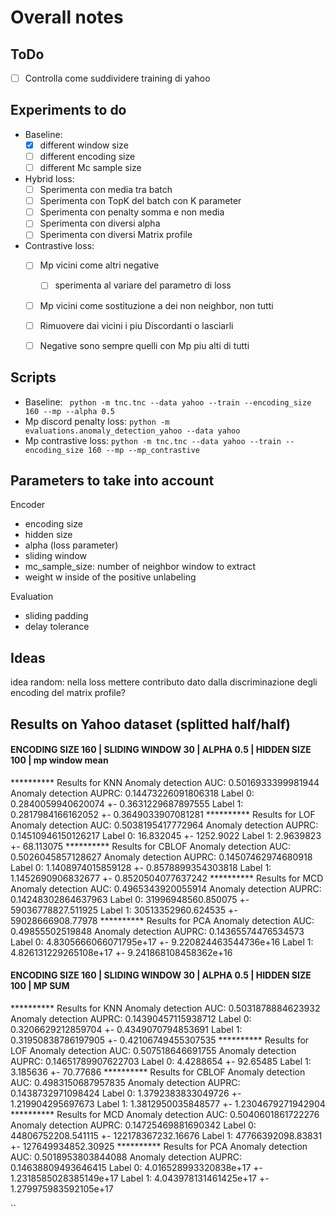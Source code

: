 # Overall notes

## ToDo
- [ ] Controlla come suddividere training di yahoo

## Experiments to do 
- Baseline:
    - [x] different window size
    - [ ] different encoding size
    - [ ] different Mc sample size
    
- Hybrid loss: 
    - [ ] Sperimenta con media tra batch
    - [ ] Sperimenta con TopK del batch con K parameter
    - [ ] Sperimenta con penalty somma e non media
    - [ ] Sperimenta con diversi alpha
    - [ ] Sperimenta con diversi Matrix profile
- Contrastive loss: 
    - [ ] Mp vicini come altri negative
        -[ ] sperimenta al variare del parametro di loss
    - [ ] Mp vicini come sostituzione a dei non neighbor, non tutti
    - [ ] Rimuovere dai vicini i piu Discordanti o lasciarli
    - [ ] Negative sono sempre quelli con Mp piu alti di tutti
   

    


## Scripts
 
- Baseline: ` python -m tnc.tnc --data yahoo --train --encoding_size 160 --mp --alpha 0.5`
- Mp discord penalty loss: ` python -m evaluations.anomaly_detection_yahoo --data yahoo `
- Mp contrastive loss: ` python -m tnc.tnc --data yahoo --train --encoding_size 160 --mp --mp_contrastive `



## Parameters to take into account

Encoder
- encoding size
- hidden size
- alpha (loss parameter)
- sliding window
- mc_sample_size: number of neighbor window to extract
- weight w inside of the positive unlabeling

Evaluation
- sliding padding
- delay tolerance

## Ideas
idea random: nella loss mettere contributo dato dalla discriminazione degli encoding del matrix profile? 


## Results on Yahoo dataset (splitted half/half) 

####  ENCODING SIZE 160 | SLIDING WINDOW 30 | ALPHA 0.5 | HIDDEN SIZE 100 | mp window mean

********** Results for  KNN
Anomaly detection AUC:  0.5016933399981944
Anomaly detection AUPRC:  0.14473226091806318
Label 0:  0.2840059940620074 +- 0.3631229687897555
Label 1:  0.2817984166162052 +- 0.3649033907081281
********** Results for  LOF
Anomaly detection AUC:  0.5038195417772964
Anomaly detection AUPRC:  0.14510946150126217
Label 0:  16.832045 +- 1252.9022
Label 1:  2.9639823 +- 68.113075
********** Results for  CBLOF
Anomaly detection AUC:  0.5026045857128627
Anomaly detection AUPRC:  0.14507462974680918
Label 0:  1.1408974015859128 +- 0.8578899354303818
Label 1:  1.1452690906832677 +- 0.8520504077637242
********** Results for  MCD
Anomaly detection AUC:  0.4965343920055914
Anomaly detection AUPRC:  0.14248302864637963
Label 0:  31996948560.850075 +- 59036778827.511925
Label 1:  30513352960.624535 +- 59028666908.77978
********** Results for  PCA
Anomaly detection AUC:  0.49855502519848
Anomaly detection AUPRC:  0.14365574476534573
Label 0:  4.8305666066071795e+17 +- 9.220824463544736e+16
Label 1:  4.826131229265108e+17 +- 9.241868108458362e+16

####  ENCODING SIZE 160 | SLIDING WINDOW 30 | ALPHA 0.5 | HIDDEN SIZE 100 | MP SUM


********** Results for  KNN
Anomaly detection AUC:  0.5031878884623932
Anomaly detection AUPRC:  0.14390457115938712
Label 0:  0.3206629212859704 +- 0.4349070794853691
Label 1:  0.31950838786197905 +- 0.42106749455307535
********** Results for  LOF
Anomaly detection AUC:  0.507518646691755
Anomaly detection AUPRC:  0.14651789907622703
Label 0:  4.4288654 +- 92.65485
Label 1:  3.185636 +- 70.77686
********** Results for  CBLOF
Anomaly detection AUC:  0.4983150687957835
Anomaly detection AUPRC:  0.1438732971098424
Label 0:  1.3792383833049726 +- 1.219904295697673
Label 1:  1.3812950035848577 +- 1.2304679271942904
********** Results for  MCD
Anomaly detection AUC:  0.5040601861722276
Anomaly detection AUPRC:  0.14725469881690342
Label 0:  44806752208.541115 +- 122178367232.16676
Label 1:  47766392098.83831 +- 127649934852.30925
********** Results for  PCA
Anomaly detection AUC:  0.5018953803844088
Anomaly detection AUPRC:  0.14638809493646415
Label 0:  4.016528993320838e+17 +- 1.2318585028385149e+17
Label 1:  4.043978131461425e+17 +- 1.279975983592105e+17


``